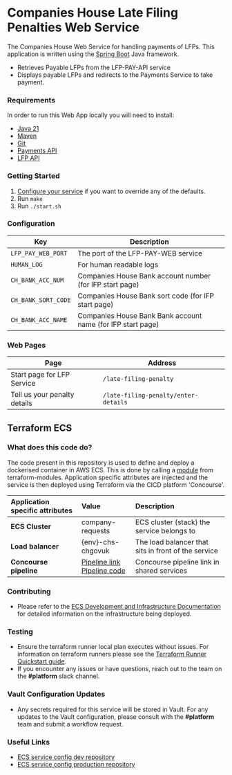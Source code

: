 # Companies House Late Filing Penalties Web Service
The Companies House Web Service for handling payments of LFPs. This application is written using the [Spring Boot](http://projects.spring.io/spring-boot/) Java framework.

- Retrieves Payable LFPs from the LFP-PAY-API service
- Displays payable LFPs and redirects to the Payments Service to take payment.

### Requirements
In order to run this Web App locally you will need to install:

- [Java 21](https://www.oracle.com/java/technologies/downloads/?er=221886#java21)
- [Maven](https://maven.apache.org/download.cgi)
- [Git](https://git-scm.com/downloads)
- [Payments API](https://github.com/companieshouse/payments.api.ch.gov.uk)
- [LFP API](https://github.com/companieshouse/lfp-pay-api)

### Getting Started

1. [Configure your service](#configuration) if you want to override any of the defaults.
1. Run `make`
1. Run `./start.sh`


### Configuration

Key                | Description
-------------------|------------------------------------
`LFP_PAY_WEB_PORT` |The port of the LFP-PAY-WEB service
`HUMAN_LOG`        |For human readable logs
`CH_BANK_ACC_NUM`  |Companies House Bank account number (for lFP start page)
`CH_BANK_SORT_CODE`|Companies House Bank sort code (for lFP start page)
`CH_BANK_ACC_NAME` |Companies House Bank Bank account name (for lFP start page)


### Web Pages

Page                                     | Address
-----------------------------------------|-----------------------------
Start page for LFP Service               | `/late-filing-penalty`
Tell us your penalty details             | `/late-filing-penalty/enter-details`

## Terraform ECS

### What does this code do?

The code present in this repository is used to define and deploy a dockerised container in AWS ECS.
This is done by calling a [module](https://github.com/companieshouse/terraform-modules/tree/main/aws/ecs) from terraform-modules. Application specific attributes are injected and the service is then deployed using Terraform via the CICD platform 'Concourse'.


Application specific attributes | Value                                | Description
:---------|:-----------------------------------------------------------------------------|:-----------
**ECS Cluster**        | company-requests                                  | ECS cluster (stack) the service belongs to
**Load balancer**      | {env}-chs-chgovuk                                | The load balancer that sits in front of the service
**Concourse pipeline**     |[Pipeline link](https://ci-platform.companieshouse.gov.uk/teams/team-development/pipelines/lfp-pay-web) <br> [Pipeline code](https://github.com/companieshouse/ci-pipelines/blob/master/pipelines/ssplatform/team-development/lfp-pay-web)                                  | Concourse pipeline link in shared services


### Contributing
- Please refer to the [ECS Development and Infrastructure Documentation](https://companieshouse.atlassian.net/wiki/spaces/DEVOPS/pages/4390649858/Copy+of+ECS+Development+and+Infrastructure+Documentation+Updated) for detailed information on the infrastructure being deployed.

### Testing
- Ensure the terraform runner local plan executes without issues. For information on terraform runners please see the [Terraform Runner Quickstart guide](https://companieshouse.atlassian.net/wiki/spaces/DEVOPS/pages/1694236886/Terraform+Runner+Quickstart).
- If you encounter any issues or have questions, reach out to the team on the **#platform** slack channel.

### Vault Configuration Updates
- Any secrets required for this service will be stored in Vault. For any updates to the Vault configuration, please consult with the **#platform** team and submit a workflow request.

### Useful Links
- [ECS service config dev repository](https://github.com/companieshouse/ecs-service-configs-dev)
- [ECS service config production repository](https://github.com/companieshouse/ecs-service-configs-production)
